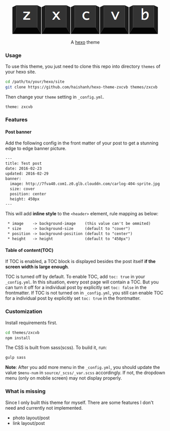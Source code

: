 <p align="center">
  <a href="zxcvb.hanhaishan.com">
    <img src="https://github.com/haishanh/hexo-theme-zxcvb/blob/master/_assets/zxcvb-black.png">
  </a>
  <p align="center">A <a href="https://hexo.io">hexo</a> theme</p>
</p>

### Usage

To use this theme, you just need to clone this repo into directory `themes` of your hexo site.

```sh
cd /path/to/your/hexo/site
git clone https://github.com/haishanh/hexo-theme-zxcvb themes/zxcvb
```

Then change your `theme` setting in `_config.yml`.

```text
theme: zxcvb
```

### Features

#### Post banner

Add the following config in the front matter of your post to get a stunning edge to edge banner picture.

```text
---
title: Test post
date: 2016-02-23
updated: 2016-02-29
banner:
  image: http://7fva40.com1.z0.glb.clouddn.com/carlog-404-sprite.jpg
  size: cover
  position: center
  height: 450px
---
```

This will add **inline style** to the `<header>` element, rule mapping as below:

```text
 * image    -> background-image    (this value can't be ommited)
 * size     -> background-size     (default to "cover")
 * position -> background-position (default to "center")
 * height   -> height              (default to "450px")
```

#### Table of content(TOC)

If TOC is enabled, a TOC block is displayed besides the post itself **if the screen width is large enough**.

TOC is turned off by default. To enable TOC, add `toc: true` in your `_config.yml`. In this situation, every post page will contain a TOC. But you can turn it off for a individual post by explicitly set `toc: false` in the frontmatter. If TOC is not turned on in `_config.yml`, you still can enable TOC for a individual post by explicitly set `toc: true` in the frontmatter.

### Customization

Install requirements first.

```sh
cd themes/zxcvb
npm install
```

The CSS is built from sass(scss). To build it, run:

```sh
gulp sass
```

**Note**: After you add more menu in the `_config.yml`, you should update the value `$menu-num` in `source/_scss/_var.scss` accordingly. If not, the dropdown menu (only on moblie screen) may not display properly.

### What is missing

Since I only built this theme for myself. There are some features I don't need and currently not implemented.

 * photo layout/post
 * link layout/post
